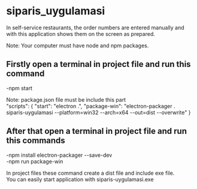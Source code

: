 # siparis_uygulamasi
In self-service restaurants, the order numbers are entered manually and with this application shows them on the screen as prepared.</br>

Note: Your computer must have node and npm packages.
## Firstly open a terminal in project file and run this command
-npm start</br>

Note: package.json file must be include this part</br>
"scripts": {
    "start": "electron .",
    "package-win": "electron-packager . siparis-uygulamasi --platform=win32 --arch=x64 --out=dist --overwrite"
}

## After that open a terminal in project file and run this commands
-npm install electron-packager --save-dev</br>
-npm run package-win</br>

In project files these command create a dist file and include exe file. </br>
You can easily start application with siparis-uygulamasi.exe
